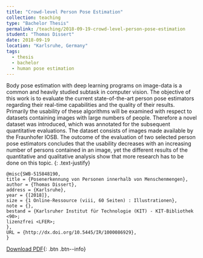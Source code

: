 ```yaml
---
title: "Crowd-level Person Pose Estimation"
collection: teaching
type: "Bachelor Thesis"
permalink: /teaching/2018-09-19-crowd-level-person-pose-estimation
student: "Thomas Dissert"
date: 2018-09-19
location: "Karlsruhe, Germany"
tags: 
  - thesis
  - bachelor
  - human pose estimation
---
```


Body pose estimation with deep learning programs on image-data is a common and heavily studied subtask in computer vision. The objective of this work is to evaluate the current state-of-the-art person pose estimators regarding their real-time capabilities and the quality of their results. Primarily the usability of these algorithms will be examined with respect to datasets containing images with large numbers of people. Therefore a novel dataset was introduced, which was annotated for the subsequent quantitative evaluations. The dataset consists of images made available by the Fraunhofer IOSB. The outcome of the evaluation of two selected person pose estimators concludes that the usability decreases with an increasing number of persons contained in an image, yet the different results of the quantitative and qualitative analysis show that more research has to be done on this topic.
{: .text-justify}

~~~~~~
@misc{SWB-515848190,
title = {Posenerkennung von Personen innerhalb von Menschenmengen},
author = {Thomas Dissert},
address = {Karlsruhe},
year = {[2018]},
size = {1 Online-Ressource (viii, 60 Seiten) : Illustrationen},
note = {},
bestand = {Karlsruher Institut für Technologie (KIT) - KIT-Bibliothek <90>;
lizenzfrei <LFER>;
},
URL = {http://dx.doi.org/10.5445/IR/1000086929},
}
~~~~~~

[Download PDF](http://dx.doi.org/10.5445/IR/1000086929){: .btn .btn--info}
